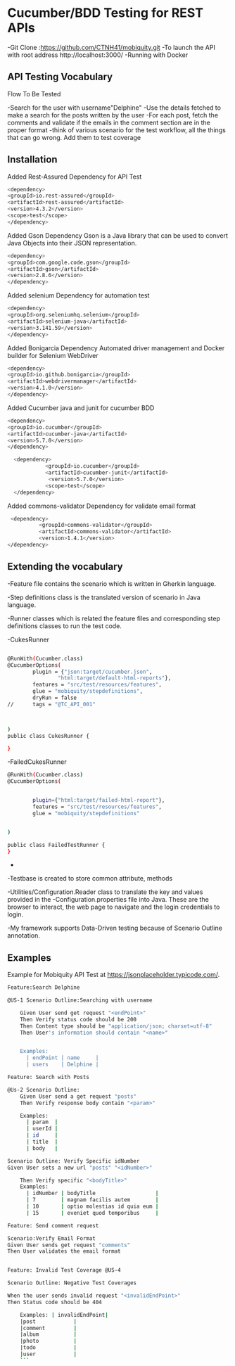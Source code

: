 # Cucumber/BDD Testing for REST APIs

-Git Clone :https://github.com/CTNH41/mobiquity.git
-To launch the API with root address http://localhost:3000/
-Running with Docker

## API Testing Vocabulary
Flow To Be Tested

-Search for the user with username"Delphine"
-Use the details fetched to make a search for the posts written by the user
-For each post, fetch the comments and validate if the emails in the comment section are in the proper format
-think of various scenario for the test workflow, all the things that can go wrong.
Add them to test coverage


## Installation

Added Rest-Assured Dependency for API Test
```bash
<dependency>
<groupId>io.rest-assured</groupId>
<artifactId>rest-assured</artifactId>
<version>4.3.2</version>
<scope>test</scope>
</dependency>
```
Added Gson Dependency Gson is a Java library that can be used to convert Java Objects into their JSON representation.
```bash
<dependency>
<groupId>com.google.code.gson</groupId>
<artifactId>gson</artifactId>
<version>2.8.6</version>
</dependency>
```

Added selenium Dependency for automation test
```bash
<dependency>
<groupId>org.seleniumhq.selenium</groupId>
<artifactId>selenium-java</artifactId>
<version>3.141.59</version>
</dependency>
```

Added Bonigarcia Dependency Automated driver management and Docker builder for Selenium WebDriver
```bash
<dependency>
<groupId>io.github.bonigarcia</groupId>
<artifactId>webdrivermanager</artifactId>
<version>4.1.0</version>
</dependency>
```
Added Cucumber java and junit for cucumber BDD
```bash
<dependency>
<groupId>io.cucumber</groupId>
<artifactId>cucumber-java</artifactId>
<version>5.7.0</version>
</dependency>

  <dependency>
            <groupId>io.cucumber</groupId>
            <artifactId>cucumber-junit</artifactId>
             <version>5.7.0</version>
            <scope>test</scope>
  </dependency>
  ```

Added commons-validator Dependency for validate email format
  ```bash
   <dependency>
            <groupId>commons-validator</groupId>
            <artifactId>commons-validator</artifactId>
            <version>1.4.1</version>
</dependency>
```

## Extending the vocabulary

-Feature file contains the scenario which is written in Gherkin language.

-Step definitions class is the translated version of scenario in Java language.

-Runner classes which is related the feature files and corresponding step definitions classes to run the test code.


-CukesRunner
```bash

@RunWith(Cucumber.class)
@CucumberOptions(
        plugin = {"json:target/cucumber.json",
                "html:target/default-html-reports"},
        features = "src/test/resources/features",
        glue = "mobiquity/stepdefinitions",
        dryRun = false
//      tags = "@TC_API_001"



)
public class CukesRunner {

}
```
-FailedCukesRunner
```bash
@RunWith(Cucumber.class)
@CucumberOptions(


        plugin={"html:target/failed-html-report"},
        features = "src/test/resources/features",
        glue = "mobiquity/stepdefinitions"


)

public class FailedTestRunner {
}
```
-

-Testbase is created to store common attribute, methods

-Utilities/Configuration.Reader class to translate the key and values provided in the
-Configuration.properties file into Java. These are the browser to interact, the web page to navigate and the login credentials to login.

-My framework supports Data-Driven testing because of Scenario Outline annotation.






## Examples

Example for Mobiquity API Test at https://jsonplaceholder.typicode.com/.

```bash
Feature:Search Delphine

@US-1 Scenario Outline:Searching with username

    Given User send get request "<endPoint>"
    Then Verify status code should be 200
    Then Content type should be "application/json; charset=utf-8"
    Then User's information should contain "<name>"


    Examples:
      | endPoint | name     |
      | users    | Delphine |

```
```bash
Feature: Search with Posts

@Us-2 Scenario Outline:
    Given User send a get request "posts"
    Then Verify response body contain "<param>"

    Examples:
      | param  |
      | userId |
      | id     |
      | title  |
      | body   |

Scenario Outline: Verify Specific idNumber 
Given User sets a new url "posts" "<idNumber>"

    Then Verify specific "<bodyTitle>"
    Examples:
      | idNumber | bodyTitle                   |
      | 7        | magnam facilis autem        |
      | 10       | optio molestias id quia eum |
      | 15       | eveniet quod temporibus     |
```
```bash
Feature: Send comment request

Scenario:Verify Email Format 
Given User sends get request "comments"
Then User validates the email format

```

```bash

Feature: Invalid Test Coverage @US-4 

Scenario Outline: Negative Test Coverages 

When the user sends invalid request "<invalidEndPoint>"
Then Status code should be 404

    Examples: | invalidEndPoint|
    |post            |
    |comment         |
    |album           |
    |photo           |
    |todo            |
    |user            |
    ```
```




































